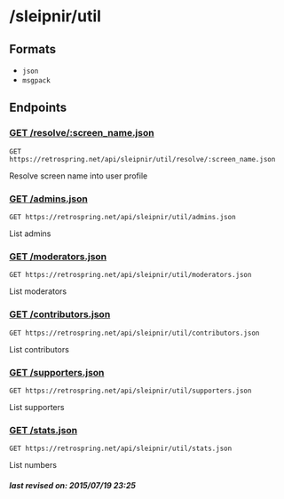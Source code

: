 # /sleipnir/util

## Formats

- `json`
- `msgpack`

## Endpoints

### [GET /resolve/:screen_name.json](util/resolve/:screen_name.md)

`GET https://retrospring.net/api/sleipnir/util/resolve/:screen_name.json`

Resolve screen name into user profile

### [GET /admins.json](util/admins.md)

`GET https://retrospring.net/api/sleipnir/util/admins.json`

List admins

### [GET /moderators.json](util/moderators.md)

`GET https://retrospring.net/api/sleipnir/util/moderators.json`

List moderators

### [GET /contributors.json](util/contributors.md)

`GET https://retrospring.net/api/sleipnir/util/contributors.json`

List contributors

### [GET /supporters.json](util/supporters.md)

`GET https://retrospring.net/api/sleipnir/util/supporters.json`

List supporters

### [GET /stats.json](util/stats.md)

`GET https://retrospring.net/api/sleipnir/util/stats.json`

List numbers

##### last revised on: 2015/07/19 23:25
